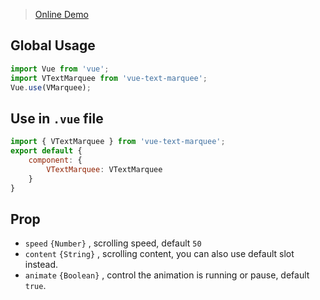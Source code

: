 
> [Online Demo](https://satrong.github.io/vue-text-marquee/dist/index.html)

## Global Usage

```js
import Vue from 'vue';
import VTextMarquee from 'vue-text-marquee';
Vue.use(VMarquee);
```

## Use in `.vue` file

```js
import { VTextMarquee } from 'vue-text-marquee';
export default {
    component: {
        VTextMarquee: VTextMarquee
    }
}
```

## Prop

- `speed` `{Number}` , scrolling speed,  default `50`
- `content` `{String}` , scrolling content, you can also use default slot instead.
- `animate` `{Boolean}` , control the animation is running or pause, default `true`.
